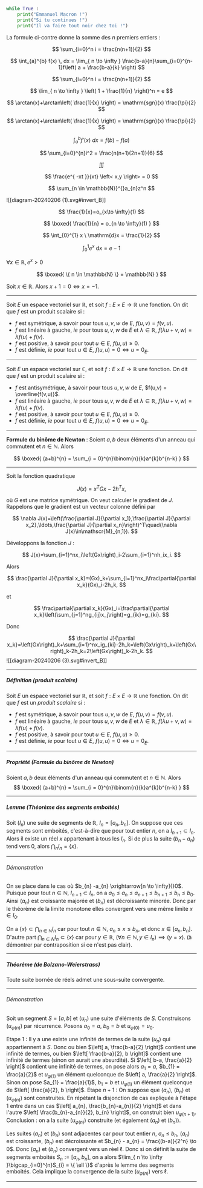 ```python
while True :
	print("Emmanuel Macron !")
	print("Si tu continues !")
	print("Il va faire tout noir chez toi !")
```

La formule ci-contre donne la somme des $n$ premiers entiers :

$$ \sum_{i=0}^n i = \frac{n(n+1)}{2} $$

$$ \int_{a}^{b} f(x) \, dx = \lim_{ n \to \infty } \frac{b-a}{n}\sum_{i=0}^{n-1}f\left( a + \frac{b-a}{k} \right) $$

$$ \sum_{i=0}^n i = \frac{n(n+1)}{2} $$

$$ \lim_{ n \to \infty } \left( 1 + \frac{1}{n} \right)^n = e $$

$$ \arctan(x)+\arctan\left( \frac{1}{x} \right) = \mathrm{sgn}(x) \frac{\pi}{2} $$

$$ \arctan(x)+\arctan\left( \frac{1}{x} \right) = \mathrm{sgn}(x) \frac{\pi}{2} $$

$$ \int _{a}^b f'(x) \ dx = f(b) - f(a) $$

$$ \sum_{i=0}^{n}i^2 = \frac{n(n+1)(2n+1)}{6} $$

$$ \iiint $$

$$ \frac{e^{ -xt }}{xt} \left< x,y \right>  = 0 $$

$$ \sum_{n \in \mathbb{N}}^{}a_{n}z^n $$

![[diagram-20240206 (1).svg#invert_B]]

$$ \frac{1}{x}=o_{x\to \infty}(1) $$

$$ \boxed{ \frac{1}{n} = o_{n \to \infty}(1) } $$

$$ \int_{0}^{1} x \ \mathrm{d}x = \frac{1}{2} $$

$$ \int_{0}^{1} e^{ x } \ \mathrm{d}x = e - 1 $$

$\forall x \in \mathbb{R}, e^{ x } > 0$

$$ \boxed{ \{ n \in \mathbb{N} \} = \mathbb{N} } $$

Soit $x \in \mathbb{R}$. Alors $x + 1 = 0 \iff x = -1$.

***

Soit $E$ un espace vectoriel sur $\mathbb{R}$, et soit $f : E \times E \to \mathbb{R}$ une fonction. On dit que $f$ est un produit scalaire si :
- $f$ est symétrique, à savoir pour tous $u,v,w$ de $E$, $f(u,v) = f(v,u)$.
- $f$ est linéaire à gauche, *ie* pour tous $u,v,w$ de $E$ et $\lambda \in \mathbb{R}$, $f(\lambda u+v,w) = \lambda f(u) + f(v)$.
- $f$ est positive, à savoir pour tout $u \in E$, $f(u,u) \geq 0$.
- $f$ est définie, *ie* pour tout $u \in E$,  $f(u,u) = 0 \iff u = 0_{E}$.

***

Soit $E$ un espace vectoriel sur $\mathbb{C}$, et soit $f : E \times E \to \mathbb{R}$ une fonction. On dit que $f$ est un produit scalaire si :
- $f$ est antisymétrique, à savoir pour tous $u,v,w$ de $E$, $f(u,v) = \overline{f(v,u)}$.
- $f$ est linéaire à gauche, *ie* pour tous $u,v,w$ de $E$ et $\lambda \in \mathbb{R}$, $f(\lambda u+v,w) = \lambda f(u) + f(v)$.
- $f$ est positive, à savoir pour tout $u \in E$, $f(u,u) \geq 0$.
- $f$ est définie, *ie* pour tout $u \in E$,  $f(u,u) = 0 \iff u = 0_{E}$.

***

**Formule du binôme de Newton** : Soient $a,b$ deux éléments d'un anneau qui commutent et $n \in \mathbb{N}$. Alors

$$ \boxed{ (a+b)^{n} = \sum_{i = 0}^{n}\binom{n}{k}a^{k}b^{n-k} } $$

***

Soit la fonction quadratique

$$ J(x)=x^TGx-2h^Tx, $$

où $G$ est une matrice symétrique. On veut calculer le gradient de $J$. Rappelons que le gradient est un vecteur colonne défini par

$$ \nabla J(x)=\left(\frac{\partial J}{\partial x_1},\frac{\partial J}{\partial x_2},\ldots,\frac{\partial J}{\partial x_n}\right)^T\quad(\nabla J(x)\in\mathscr{M}_{n,1}). $$

Développons la fonction $J$ :

$$ J(x)=\sum_{i=1}^nx_i\left(Gx\right)_i-2\sum_{i=1}^nh_ix_i. $$

Alors

$$ \frac{\partial J}{\partial x_k}=(Gx)_k+\sum_{i=1}^nx_i\frac\partial{\partial x_k}(Gx)_i-2h_k, $$

et

$$ \frac\partial{\partial x_k}(Gx)_i=\frac\partial{\partial x_k}\left(\sum_{j=1}^ng_{ij}x_j\right)=g_{ik}=g_{ki}. $$

Donc

$$ \frac{\partial J}{\partial x_k}=\left(Gx\right)_k+\sum_{i=1}^nx_ig_{ki}-2h_k=\left(Gx\right)_k+\left(Gx\right)_k-2h_k=2\left(Gx\right)_k-2h_k. $$
![[diagram-20240206 (3).svg#invert_B]]

***
##### Définition (*produit scalaire*)
Soit $E$ un espace vectoriel sur $\mathbb{R}$, et soit $f : E \times E \to \mathbb{R}$ une fonction. On dit que $f$ est un *produit scalaire* si :
- $f$ est symétrique, à savoir pour tous $u,v,w$ de $E$, $f(u,v) = f(v,u)$.
- $f$ est linéaire à gauche, *ie* pour tous $u,v,w$ de $E$ et $\lambda \in \mathbb{R}$, $f(\lambda u+v,w) = \lambda f(u) + f(v)$.
- $f$ est positive, à savoir pour tout $u \in E$, $f(u,u) \geq 0$.
- $f$ est définie, *ie* pour tout $u \in E$,  $f(u,u) = 0 \iff u = 0_{E}$.
***
##### Propriété (*Formule du binôme de Newton*)
Soient $a,b$ deux éléments d'un anneau qui commutent et $n \in \mathbb{N}$. Alors
$$ \boxed{ (a+b)^{n} = \sum_{i = 0}^{n}\binom{n}{k}a^{k}b^{n-k} } $$
***
##### Lemme (*Théorème des segments emboités*)
Soit $(I_n)$ une suite de segments de $\mathbb{R}$, $I_n=[a_n,b_n].$ On suppose que ces segments sont emboités, c'est-à-dire que pour tout entier $n$, on a $I_{n+1}\subset I_n$.
Alors il existe un réel $x$ appartenant à tous les $I_n$. Si de plus la suite $(b_n-a_n)$ tend vers 0, alors $\bigcap_nI_n=\{x\}.$
***
###### Démonstration
On se place dans le cas où $b_{n} -a_{n} \xrightarrow[n \to \infty]{}0$.
Puisque pour tout $n \in \mathbb{N}$, $I_{n+1}\subset I_n$, on a $a_{0} \leq a_{n} \leq a_{n+1} \leq b_{n+1}\leq b_{n} \leq b_{0}$. Ainsi $(a_{n})$ est croissante majorée et $(b_{n})$ est décroissante minorée. Donc par le théorème de la limite monotone elles convergent vers une même limite $x \in I_{0}$.

On a $\{ x \} \subset \bigcap_{n \in \mathbb{N}}I_{n}$ car pour tout $n \in \mathbb{N}$, $a_{n} \leq x \leq b_{n}$, et donc $x \in [a_{n},b_{n}]$.
D'autre part $\bigcap_{n \in N}I_{n} \subset \{ x \}$ car pour $y \in \mathbb{R}$, $(\forall n \in \mathbb{N}, y \in I_{n}) \implies (y=x)$. (à démontrer par contraposition si ce n'est pas clair).
***
##### Théorème (*de Bolzano-Weierstrass*)
Toute suite bornée de réels admet une sous-suite convergente.
***
###### Démonstration
Soit un segment $S = [a,b]$ et $(u_{n})$ une suite d'éléments de $S$.
Construisons $(u_{\varphi(n)})$ par récurrence. Posons $a_{0} = a$, $b_{0} = b$ et $u_{\varphi(0)} = u_{0}$.

Etape 1 : Il y a une existe une infinité de termes de la suite $(u_{n})$ qui appartiennent à $S$. Donc ou bien $\left[ a, \frac{b-a}{2} \right]$ contient une infinité de termes, ou bien $\left[ \frac{b-a}{2}, b \right]$ contient une infinité de termes (sinon on aurait une absurdité). Si $\left[ b-a, \frac{a}{2} \right]$ contient une infinité de termes, on pose alors $a_{1} = a$, $b_{1} = \frac{a}{2}$ et $u_{\varphi(1)}$ un élément quelconque de $\left[ a, \frac{a}{2} \right]$. Sinon on pose $a_{1} = \frac{a}{1}$, $b_{1} = b$ et $u_{\varphi(1)}$ un élément quelconque de $\left[ \frac{a}{2}, b \right]$.
Etape $n+1$ : On suppose que $(a_{n})$, $(b_{n})$ et $(u_{\varphi(n)})$ sont construites. En répétant la disjonction de cas expliquée à l'étape 1 entre dans un cas $\left[ a_{n}, \frac{b_{n}-a_{n}}{2} \right]$ et dans l'autre $\left[ \frac{b_{n}-a_{n}}{2}, b_{n} \right]$, on construit bien $u_{\varphi(n+1)}$.
Conclusion : on a la suite $(u_{\varphi(n)})$ construite (et également $(a_{n})$ et $(b_{n})$).

Les suites $(a_{n})$ et $(b_{n})$ sont adjacentes car pour tout entier $n$, $a_{n} \leq b_{n}$, $(a_{n})$ est croissante, $(b_{n})$ est décroissante et $b_{n} - a_{n} = \frac{(b-a)}{2^n} \to 0$. Donc $(a_{n})$ et $(b_{n})$ convergent vers un réel $\ell$. Donc si on définit la suite de segments emboités $S_{n} := [a_{n}, b_{n}]$, on a alors $\lim_{ n \to \infty }\bigcap_{i=0}^{n}S_{i} = \{ \ell \}$ d'après le lemme des segments emboités. Cela implique la convergence de la suite $(u_{\varphi(n)})$ vers $\ell$.
***
